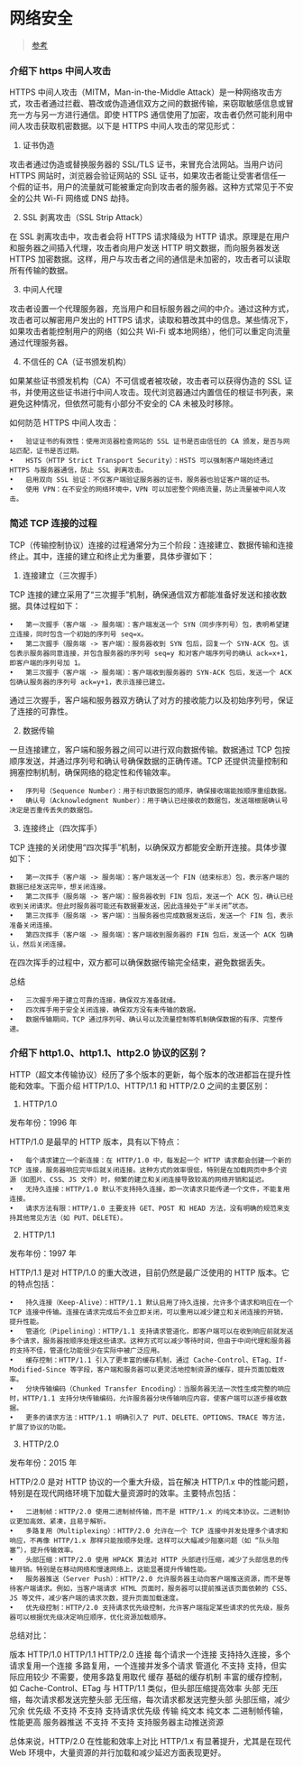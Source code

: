 # 网络安全

> [参考](https://juejin.cn/post/7095945284504518663)

### 介绍下 https 中间人攻击

HTTPS 中间人攻击（MITM，Man-in-the-Middle Attack）是一种网络攻击方式，攻击者通过拦截、篡改或伪造通信双方之间的数据传输，来窃取敏感信息或冒充一方与另一方进行通信。即使 HTTPS 通信使用了加密，攻击者仍然可能利用中间人攻击获取机密数据。以下是 HTTPS 中间人攻击的常见形式：

1. 证书伪造

攻击者通过伪造或替换服务器的 SSL/TLS 证书，来冒充合法网站。当用户访问 HTTPS 网站时，浏览器会验证网站的 SSL 证书，如果攻击者能让受害者信任一个假的证书，用户的流量就可能被重定向到攻击者的服务器。这种方式常见于不安全的公共 Wi-Fi 网络或 DNS 劫持。

2. SSL 剥离攻击（SSL Strip Attack）

在 SSL 剥离攻击中，攻击者会将 HTTPS 请求降级为 HTTP 请求。原理是在用户和服务器之间插入代理，攻击者向用户发送 HTTP 明文数据，而向服务器发送 HTTPS 加密数据。这样，用户与攻击者之间的通信是未加密的，攻击者可以读取所有传输的数据。

3. 中间人代理

攻击者设置一个代理服务器，充当用户和目标服务器之间的中介。通过这种方式，攻击者可以解密用户发出的 HTTPS 请求，读取和篡改其中的信息。某些情况下，如果攻击者能控制用户的网络（如公共 Wi-Fi 或本地网络），他们可以重定向流量通过代理服务器。

4. 不信任的 CA（证书颁发机构）

如果某些证书颁发机构（CA）不可信或者被攻破，攻击者可以获得伪造的 SSL 证书，并使用这些证书进行中间人攻击。现代浏览器通过内置信任的根证书列表，来避免这种情况，但依然可能有小部分不安全的 CA 未被及时移除。

如何防范 HTTPS 中间人攻击：

    •	验证证书的有效性：使用浏览器检查网站的 SSL 证书是否由信任的 CA 颁发，是否与网站匹配，证书是否过期。
    •	HSTS（HTTP Strict Transport Security）：HSTS 可以强制客户端始终通过 HTTPS 与服务器通信，防止 SSL 剥离攻击。
    •	启用双向 SSL 验证：不仅客户端验证服务器的证书，服务器也验证客户端的证书。
    •	使用 VPN：在不安全的网络环境中，VPN 可以加密整个网络流量，防止流量被中间人攻击。

### 简述 TCP 连接的过程

TCP（传输控制协议）连接的过程通常分为三个阶段：连接建立、数据传输和连接终止。其中，连接的建立和终止尤为重要，具体步骤如下：

1. 连接建立（三次握手）

TCP 连接的建立采用了“三次握手”机制，确保通信双方都能准备好发送和接收数据。具体过程如下：

    •	第一次握手（客户端 -> 服务端）：客户端发送一个 SYN（同步序列号）包，表明希望建立连接，同时包含一个初始的序列号 seq=x。
    •	第二次握手（服务端 -> 客户端）：服务器收到 SYN 包后，回复一个 SYN-ACK 包。该包表示服务器同意连接，并包含服务器的序列号 seq=y 和对客户端序列号的确认 ack=x+1，即客户端的序列号加 1。
    •	第三次握手（客户端 -> 服务端）：客户端收到服务器的 SYN-ACK 包后，发送一个 ACK 包确认服务器的序列号 ack=y+1，表示连接已建立。

通过三次握手，客户端和服务器双方确认了对方的接收能力以及初始序列号，保证了连接的可靠性。

2. 数据传输

一旦连接建立，客户端和服务器之间可以进行双向数据传输。数据通过 TCP 包按顺序发送，并通过序列号和确认号确保数据的正确传递。TCP 还提供流量控制和拥塞控制机制，确保网络的稳定性和传输效率。

    •	序列号（Sequence Number）：用于标识数据包的顺序，确保接收端能按顺序重组数据。
    •	确认号（Acknowledgment Number）：用于确认已经接收的数据包，发送端根据确认号决定是否重传丢失的数据包。

3. 连接终止（四次挥手）

TCP 连接的关闭使用“四次挥手”机制，以确保双方都能安全断开连接。具体步骤如下：

    •	第一次挥手（客户端 -> 服务端）：客户端发送一个 FIN（结束标志）包，表示客户端的数据已经发送完毕，想关闭连接。
    •	第二次挥手（服务端 -> 客户端）：服务器收到 FIN 包后，发送一个 ACK 包，确认已经收到关闭请求。但此时服务器可能还有数据要发送，因此连接处于“半关闭”状态。
    •	第三次挥手（服务端 -> 客户端）：当服务器也完成数据发送后，发送一个 FIN 包，表示准备关闭连接。
    •	第四次挥手（客户端 -> 服务端）：客户端收到服务器的 FIN 包后，发送一个 ACK 包确认，然后关闭连接。

在四次挥手的过程中，双方都可以确保数据传输完全结束，避免数据丢失。

总结

    •	三次握手用于建立可靠的连接，确保双方准备就绪。
    •	四次挥手用于安全关闭连接，确保双方没有未传输的数据。
    •	数据传输期间，TCP 通过序列号、确认号以及流量控制等机制确保数据的有序、完整传递。

### 介绍下 http1.0、http1.1、http2.0 协议的区别？

HTTP（超文本传输协议）经历了多个版本的更新，每个版本的改进都旨在提升性能和效率。下面介绍 HTTP/1.0、HTTP/1.1 和 HTTP/2.0 之间的主要区别：

1. HTTP/1.0

发布年份：1996 年

HTTP/1.0 是最早的 HTTP 版本，具有以下特点：

    •	每个请求建立一个新连接：在 HTTP/1.0 中，每发起一个 HTTP 请求都会创建一个新的 TCP 连接，服务器响应完毕后就关闭连接。这种方式的效率很低，特别是在加载网页中多个资源（如图片、CSS、JS 文件）时，频繁的建立和关闭连接导致较高的网络开销和延迟。
    •	无持久连接：HTTP/1.0 默认不支持持久连接，即一次请求只能传递一个文件，不能复用连接。
    •	请求方法有限：HTTP/1.0 主要支持 GET、POST 和 HEAD 方法，没有明确的规范来支持其他常见方法（如 PUT、DELETE）。

2. HTTP/1.1

发布年份：1997 年

HTTP/1.1 是对 HTTP/1.0 的重大改进，目前仍然是最广泛使用的 HTTP 版本。它的特点包括：

    •	持久连接（Keep-Alive）：HTTP/1.1 默认启用了持久连接，允许多个请求和响应在一个 TCP 连接中传输。连接在请求完成后不会立即关闭，可以重用以减少建立和关闭连接的开销，提升性能。
    •	管道化（Pipelining）：HTTP/1.1 支持请求管道化，即客户端可以在收到响应前就发送多个请求，服务器按顺序处理这些请求。这种方式可以减少等待时间，但由于中间代理和服务器的支持不佳，管道化功能很少在实际中被广泛应用。
    •	缓存控制：HTTP/1.1 引入了更丰富的缓存机制，通过 Cache-Control、ETag、If-Modified-Since 等字段，客户端和服务器可以更灵活地控制资源的缓存，提升页面加载效率。
    •	分块传输编码（Chunked Transfer Encoding）：当服务器无法一次性生成完整的响应时，HTTP/1.1 支持分块传输编码，允许服务器分块传输响应内容，使客户端可以逐步接收数据。
    •	更多的请求方法：HTTP/1.1 明确引入了 PUT、DELETE、OPTIONS、TRACE 等方法，扩展了协议的功能。

3. HTTP/2.0

发布年份：2015 年

HTTP/2.0 是对 HTTP 协议的一个重大升级，旨在解决 HTTP/1.x 中的性能问题，特别是在现代网络环境下加载大量资源时的效率。主要特点包括：

    •	二进制帧：HTTP/2.0 使用二进制帧传输，而不是 HTTP/1.x 的纯文本协议。二进制协议更加高效、紧凑，且易于解析。
    •	多路复用（Multiplexing）：HTTP/2.0 允许在一个 TCP 连接中并发处理多个请求和响应，不再像 HTTP/1.x 那样只能按顺序处理。这样可以大幅减少阻塞问题（如 “队头阻塞”），提升传输效率。
    •	头部压缩：HTTP/2.0 使用 HPACK 算法对 HTTP 头部进行压缩，减少了头部信息的传输开销。特别是在移动网络和慢速网络上，这能显著提升传输性能。
    •	服务器推送（Server Push）：HTTP/2.0 允许服务器主动向客户端推送资源，而不是等待客户端请求。例如，当客户端请求 HTML 页面时，服务器可以提前推送该页面依赖的 CSS、JS 等文件，减少客户端的请求次数，提升页面加载速度。
    •	优先级控制：HTTP/2.0 支持请求优先级控制，允许客户端指定某些请求的优先级，服务器可以根据优先级决定响应顺序，优化资源加载顺序。

总结对比：

版本 HTTP/1.0 HTTP/1.1 HTTP/2.0
连接 每个请求一个连接 支持持久连接，多个请求复用一个连接 多路复用，一个连接并发多个请求
管道化 不支持 支持，但实际应用较少 不需要，使用多路复用取代
缓存 基础的缓存机制 丰富的缓存控制，如 Cache-Control、ETag 与 HTTP/1.1 类似，但头部压缩提高效率
头部 无压缩，每次请求都发送完整头部 无压缩，每次请求都发送完整头部 头部压缩，减少冗余
优先级 不支持 不支持 支持请求优先级
传输 纯文本 纯文本 二进制帧传输，性能更高
服务器推送 不支持 不支持 支持服务器主动推送资源

总体来说，HTTP/2.0 在性能和效率上对比 HTTP/1.x 有显著提升，尤其是在现代 Web 环境中，大量资源的并行加载和减少延迟方面表现更好。
